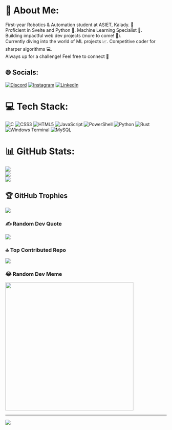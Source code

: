 # 💫 About Me:
First-year Robotics & Automation student at ASIET, Kalady. 🤖<br>
Proficient in Svelte and Python 🐍. Machine Learning Specialist 🤖.<br>
Building impactful web dev projects (more to come! 🚀).<br>
Currently diving into the world of ML projects 📈. Competitive coder for sharper algorithms 💻.<br>
Always up for a challenge! Feel free to connect 🤝


## 🌐 Socials:
[![Discord](https://img.shields.io/badge/Discord-%237289DA.svg?logo=discord&logoColor=white)](https://discord.gg/746391338127196270) [![Instagram](https://img.shields.io/badge/Instagram-%23E4405F.svg?logo=Instagram&logoColor=white)](https://instagram.com/_mxyzptlks_) [![LinkedIn](https://img.shields.io/badge/LinkedIn-%230077B5.svg?logo=linkedin&logoColor=white)](https://linkedin.com/in/aryansoji) 

# 💻 Tech Stack:
![C](https://img.shields.io/badge/c-%2300599C.svg?style=for-the-badge&logo=c&logoColor=white) ![CSS3](https://img.shields.io/badge/css3-%231572B6.svg?style=for-the-badge&logo=css3&logoColor=white) ![HTML5](https://img.shields.io/badge/html5-%23E34F26.svg?style=for-the-badge&logo=html5&logoColor=white) ![JavaScript](https://img.shields.io/badge/javascript-%23323330.svg?style=for-the-badge&logo=javascript&logoColor=%23F7DF1E) ![PowerShell](https://img.shields.io/badge/PowerShell-%235391FE.svg?style=for-the-badge&logo=powershell&logoColor=white) ![Python](https://img.shields.io/badge/python-3670A0?style=for-the-badge&logo=python&logoColor=ffdd54) ![Rust](https://img.shields.io/badge/rust-%23000000.svg?style=for-the-badge&logo=rust&logoColor=white) ![Windows Terminal](https://img.shields.io/badge/Windows%20Terminal-%234D4D4D.svg?style=for-the-badge&logo=windows-terminal&logoColor=white) ![MySQL](https://img.shields.io/badge/mysql-%2300000f.svg?style=for-the-badge&logo=mysql&logoColor=white)
# 📊 GitHub Stats:
![](https://github-readme-stats.vercel.app/api?username=Mxyzpltks&theme=dark&hide_border=false&include_all_commits=true&count_private=true)<br/>
![](https://github-readme-streak-stats.herokuapp.com/?user=Mxyzpltks&theme=dark&hide_border=false)<br/>
![](https://github-readme-stats.vercel.app/api/top-langs/?username=Mxyzpltks&theme=dark&hide_border=false&include_all_commits=true&count_private=true&layout=compact)

## 🏆 GitHub Trophies
![](https://github-profile-trophy.vercel.app/?username=Mxyzpltks&theme=radical&no-frame=true&no-bg=false&margin-w=4)

### ✍️ Random Dev Quote
![](https://quotes-github-readme.vercel.app/api?type=horizontal&theme=tokyonight)

### 🔝 Top Contributed Repo
![](https://github-contributor-stats.vercel.app/api?username=Mxyzpltks&limit=5&theme=dark&combine_all_yearly_contributions=true)

### 😂 Random Dev Meme
<img src='https://randommeme-five.vercel.app/' style="height: 400px;"/>

---
[![](https://visitcount.itsvg.in/api?id=Mxyzpltks&icon=0&color=0)](https://visitcount.itsvg.in)

<!-- Proudly created with GPRM ( https://gprm.itsvg.in ) -->
